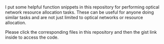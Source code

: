 
I put some helpful function snippets in this repository for performing optical network resource allocation tasks. 
These can be useful for anyone doing similar tasks and are not just limited to optical networks or resource allocation.

Please click the corresponding files in this repository and then the gist link inside to access the code.
